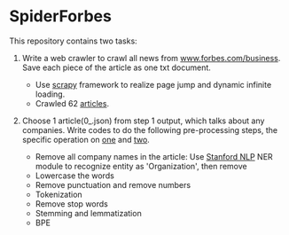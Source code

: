 # SpiderForbes

This repository contains two tasks:

1. Write a web crawler to crawl all news from www.forbes.com/business. Save each piece of the article as one txt document.
   - Use [scrapy](https://docs.scrapy.org/en/latest/) framework to realize page jump and dynamic infinite loading.
   - Crawled 62 [articles](https://github.com/martyLY/SpiderForbes/tree/main/SpiderForbes/spiders).

2. Choose 1 article(0_.json) from step 1 output, which talks about any companies. Write codes to do the following pre-processing steps, the specific operation on [one](https://github.com/martyLY/SpiderForbes/blob/main/SpiderForbes/pre_process.py) and [two](https://github.com/martyLY/SpiderForbes/blob/main/SpiderForbes/preprocess.sh).
   - Remove all company names in the article: Use [Stanford NLP](https://stanfordnlp.github.io) NER module to recognize entity as 'Organization', then remove
   - Lowercase the words
   - Remove punctuation and remove numbers
   - Tokenization
   - Remove stop words 
   - Stemming and lemmatization
   - BPE
  
